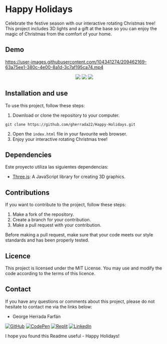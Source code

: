 # Happy Holidays

Celebrate the festive season with our interactive rotating Christmas tree! This project includes 3D lights and a gift at the base so you can enjoy the magic of Christmas from the comfort of your home.

## Demo


  

https://user-images.githubusercontent.com/104341274/209462169-63a75ee1-380c-4e00-8a1d-3c7af195ca74.mp4



<div align="center">
    <img src="https://img.shields.io/badge/JavaScript-5A5A5A?logo=javascript&logoColor=yelllow"/>
    <img src="https://img.shields.io/badge/HTML-5A5A5A?logo=html5" />
    <img src="https://img.shields.io/badge/CSS-5A5A5A?logo=css3&logoColor=01A3D8" />
</div>


## Installation and use

To use this project, follow these steps:

1. Download or clone the repository to your computer.
```
git clone https://github.com/gherrada22/Happy-Holidays.git
```
2. Open the `index.html` file in your favourite web browser.
3. Enjoy your interactive rotating Christmas tree!

## Dependencies

Este proyecto utiliza las siguientes dependencias:

- [Three.js](https://threejs.org/): A JavaScript library for creating 3D graphics.

## Contributions

If you want to contribute to the project, follow these steps:

1. Make a fork of the repository.
2. Create a branch for your contribution.
3. Make a pull request with your contribution.

Before making a pull request, make sure that your code meets our style standards and has been properly tested.

## Licence

This project is licensed under the MIT License. You may use and modify the code according to the terms of this licence.


## Contact

If you have any questions or comments about this project, please do not hesitate to contact me via the links below:

- George Herrada Farfán <br>

[![GitHub](https://img.shields.io/badge/GitHub-100000?style=for-the-badge&logo=github&logoColor=white)](https://github.com/gherrada22) [![CodePen](https://img.shields.io/badge/Codepen-000000?style=for-the-badge&logo=codepen&logoColor=white)](https://codepen.io/gherrada22) [![Replit](https://img.shields.io/badge/replit-667881?style=for-the-badge&logo=replit&logoColor=white)](https://replit.com/@gherrada22) [![LinkedIn](https://img.shields.io/badge/LinkedIn-%230077B5.svg?logo=linkedin&logoColor=white)](https://linkedin.com/in/gherrada22)

I hope you found this Readme useful - Happy Holidays!
